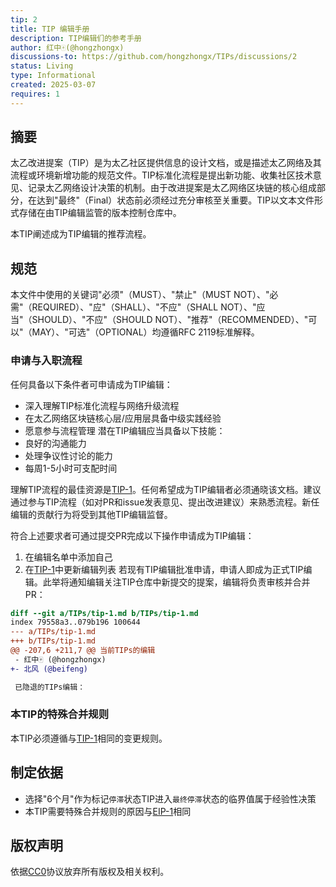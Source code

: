 ```yaml
---
tip: 2
title: TIP 编辑手册
description: TIP编辑们的参考手册
author: 红中🀄️(@hongzhongx)
discussions-to: https://github.com/hongzhongx/TIPs/discussions/2
status: Living
type: Informational
created: 2025-03-07
requires: 1
---
```


## 摘要
太乙改进提案（TIP）是为太乙社区提供信息的设计文档，或是描述太乙网络及其流程或环境新增功能的规范文件。TIP标准化流程是提出新功能、收集社区技术意见、记录太乙网络设计决策的机制。由于改进提案是太乙网络区块链的核心组成部分，在达到"最终"（Final）状态前必须经过充分审核至关重要。TIP以文本文件形式存储在由TIP编辑监管的版本控制仓库中。

本TIP阐述成为TIP编辑的推荐流程。

## 规范
本文件中使用的关键词"必须"（MUST）、"禁止"（MUST NOT）、"必需"（REQUIRED）、"应"（SHALL）、"不应"（SHALL NOT）、"应当"（SHOULD）、"不应"（SHOULD NOT）、"推荐"（RECOMMENDED）、"可以"（MAY）、"可选"（OPTIONAL）均遵循RFC 2119标准解释。

### 申请与入职流程
任何具备以下条件者可申请成为TIP编辑：
- 深入理解TIP标准化流程与网络升级流程
- 在太乙网络区块链核心层/应用层具备中级实践经验
- 愿意参与流程管理
潜在TIP编辑应当具备以下技能：
- 良好的沟通能力
- 处理争议性讨论的能力
- 每周1-5小时可支配时间

理解TIP流程的最佳资源是[TIP-1](./tip-1.md)。任何希望成为TIP编辑者必须通晓该文档。建议通过参与TIP流程（如对PR和issue发表意见、提出改进建议）来熟悉流程。新任编辑的贡献行为将受到其他TIP编辑监督。

符合上述要求者可通过提交PR完成以下操作申请成为TIP编辑：
1. 在编辑名单中添加自己
2. 在[TIP-1](./tip-1.md)中更新编辑列表
若现有TIP编辑批准申请，申请人即成为正式TIP编辑。此举将通知编辑关注TIP仓库中新提交的提案，编辑将负责审核并合并PR：

```diff
diff --git a/TIPs/tip-1.md b/TIPs/tip-1.md
index 79558a3..079b196 100644
--- a/TIPs/tip-1.md
+++ b/TIPs/tip-1.md
@@ -207,6 +211,7 @@ 当前TIPs的编辑
 - 红中🀄️ (@hongzhongx)
+- 北风 (@beifeng)

 已隐退的TIPs编辑：
```

### 本TIP的特殊合并规则
本TIP必须遵循与[TIP-1](./tip-1.md)相同的变更规则。

## 制定依据
- 选择"6个月"作为标记`停滞`状态TIP进入`最终停滞`状态的临界值属于经验性决策
- 本TIP需要特殊合并规则的原因与[EIP-1](./eip-1.md)相同

## 版权声明
依据[CC0](../LICENSE)协议放弃所有版权及相关权利。
